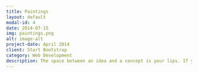 ```yaml
---
title: Paintings
layout: default
modal-id: 4
date: 2014-07-15
img: paintings.png
alt: image-alt
project-date: April 2014
client: Start Bootstrap
category: Web Development
description: The space between an idea and a concept is your lips. If you can’t say it out loud you can’t do it. - NICK LONGO
---
```

